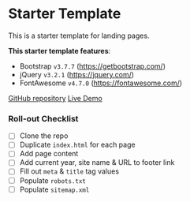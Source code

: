 # Starter Template
This is a starter template for landing pages.

**This starter template features**:
- Bootstrap `v3.7.7` (https://getbootstrap.com/)
- jQuery `v3.2.1` (https://jquery.com/)
- FontAwesome `v4.7.0` (https://fontawesome.com/)

[GitHub repository](https://github.com/clkandmortar/starter-template/)
[Live Demo](http://starter-template.clkandmortar.com/)

### Roll-out Checklist
- [ ] Clone the repo
- [ ] Duplicate `index.html` for each page
- [ ] Add page content
- [ ] Add current year,  site name & URL to footer link
- [ ] Fill out `meta` & `title` tag values
- [ ] Populate `robots.txt`
- [ ] Populate `sitemap.xml`
